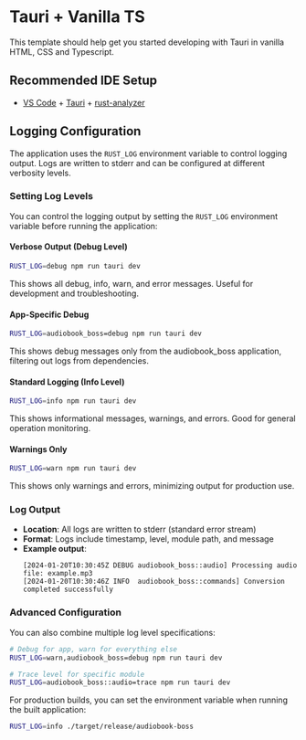 # Tauri + Vanilla TS

This template should help get you started developing with Tauri in vanilla HTML, CSS and Typescript.

## Recommended IDE Setup

- [VS Code](https://code.visualstudio.com/) + [Tauri](https://marketplace.visualstudio.com/items?itemName=tauri-apps.tauri-vscode) + [rust-analyzer](https://marketplace.visualstudio.com/items?itemName=rust-lang.rust-analyzer)

## Logging Configuration

The application uses the `RUST_LOG` environment variable to control logging output. Logs are written to stderr and can be configured at different verbosity levels.

### Setting Log Levels

You can control the logging output by setting the `RUST_LOG` environment variable before running the application:

#### Verbose Output (Debug Level)
```bash
RUST_LOG=debug npm run tauri dev
```
This shows all debug, info, warn, and error messages. Useful for development and troubleshooting.

#### App-Specific Debug
```bash
RUST_LOG=audiobook_boss=debug npm run tauri dev
```
This shows debug messages only from the audiobook_boss application, filtering out logs from dependencies.

#### Standard Logging (Info Level)
```bash
RUST_LOG=info npm run tauri dev
```
This shows informational messages, warnings, and errors. Good for general operation monitoring.

#### Warnings Only
```bash
RUST_LOG=warn npm run tauri dev
```
This shows only warnings and errors, minimizing output for production use.

### Log Output

- **Location**: All logs are written to stderr (standard error stream)
- **Format**: Logs include timestamp, level, module path, and message
- **Example output**:
  ```
  [2024-01-20T10:30:45Z DEBUG audiobook_boss::audio] Processing audio file: example.mp3
  [2024-01-20T10:30:46Z INFO  audiobook_boss::commands] Conversion completed successfully
  ```

### Advanced Configuration

You can also combine multiple log level specifications:

```bash
# Debug for app, warn for everything else
RUST_LOG=warn,audiobook_boss=debug npm run tauri dev

# Trace level for specific module
RUST_LOG=audiobook_boss::audio=trace npm run tauri dev
```

For production builds, you can set the environment variable when running the built application:

```bash
RUST_LOG=info ./target/release/audiobook-boss
```
